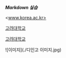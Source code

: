 ***Markdown 실습***

<www.korea.ac.kr>

[고려대학교](https://portal.korea.ac.kr/front/Intro.kpd)

[고려대학교](https://portal.korea.ac.kr/front/Intro.kpd, "고려대학교 홈페이지입니다")

![이미지](./디인고 이미지.jpg)
